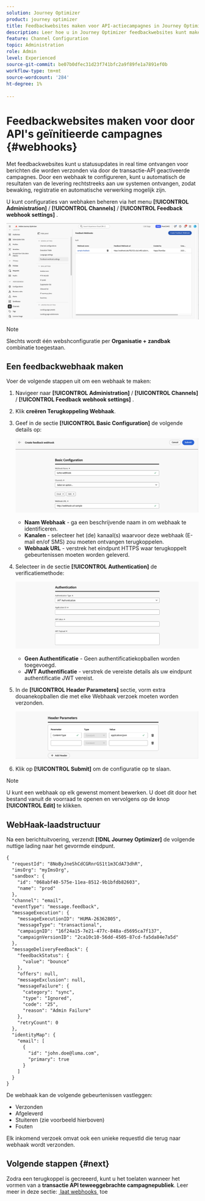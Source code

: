 ```yaml
---
solution: Journey Optimizer
product: journey optimizer
title: Feedbackwebsites maken voor API-actiecampagnes in Journey Optimizer
description: Leer hoe u in Journey Optimizer feedbackwebsites kunt maken voor door API's geïnitieerde campagnes.
feature: Channel Configuration
topic: Administration
role: Admin
level: Experienced
source-git-commit: be07b0dfec31d23f741bfc2a9f89fe1a7891ef0b
workflow-type: tm+mt
source-wordcount: '284'
ht-degree: 1%

---
```



# Feedbackwebsites maken voor door API&#39;s geïnitieerde campagnes {#webhooks}

Met feedbackwebsites kunt u statusupdates in real time ontvangen voor berichten die worden verzonden via door de transactie-API geactiveerde campagnes. Door een webhaak te configureren, kunt u automatisch de resultaten van de levering rechtstreeks aan uw systemen ontvangen, zodat bewaking, registratie en automatische verwerking mogelijk zijn.

U kunt configuraties van webhaken beheren via het menu **[!UICONTROL Administration]** / **[!UICONTROL Channels]** / **[!UICONTROL Feedback webhook settings]** .

![](assets/webhook-list.png)

>[!NOTE]
>Slechts wordt één webshconfiguratie per **Organisatie + zandbak** combinatie toegestaan.

## Een feedbackwebhaak maken

Voer de volgende stappen uit om een webhaak te maken:

1. Navigeer naar **[!UICONTROL Administration]** / **[!UICONTROL Channels]** / **[!UICONTROL Feedback webhook settings]** .

1. Klik **creëren Terugkoppeling Webhaak**.

1. Geef in de sectie **[!UICONTROL Basic Configuration]** de volgende details op:

   ![](assets/webhook-config.png)

   * **Naam Webhaak** - ga een beschrijvende naam in om webhaak te identificeren.
   * **Kanalen** - selecteer het (de) kanaal(s) waarvoor deze webhaak (E-mail en/of SMS) zou moeten ontvangen terugkoppelen.
   * **Webhaak URL** - verstrek het eindpunt HTTPS waar terugkoppelt gebeurtenissen moeten worden geleverd.

1. Selecteer in de sectie **[!UICONTROL Authentication]** de verificatiemethode:

   ![](assets/webhook-authentication.png)

   * **Geen Authentificatie** - Geen authentificatiekopballen worden toegevoegd.
   * **JWT Authentificatie** - verstrek de vereiste details als uw eindpunt authentificatie JWT vereist.

1. In de **[!UICONTROL Header Parameters]** sectie, vorm extra douanekopballen die met elke Webhaak verzoek moeten worden verzonden.

   ![](assets/webhook-header.png)

1. Klik op **[!UICONTROL Submit]** om de configuratie op te slaan.

>[!NOTE]
>
>U kunt een webhaak op elk gewenst moment bewerken. U doet dit door het bestand vanuit de voorraad te openen en vervolgens op de knop **[!UICONTROL Edit]** te klikken.

## WebHaak-laadstructuur

Na een berichtuitvoering, verzendt **[!DNL Journey Optimizer]** de volgende nuttige lading naar het gevormde eindpunt.

```
{
  "requestId": "8NoByJneShCdCGRnrGS1t1m3CdA73dhR",
  "imsOrg": "myImsOrg",
  "sandbox": {
    "id": "068abf40-575e-11ea-8512-9b1bfdb82603",
    "name": "prod"
  },
  "channel": "email",
  "eventType": "message.feedback",
  "messageExecution": {
    "messageExecutionID": "HUMA-26362805",
    "messageType": "transactional",
    "campaignID": "16f24a15-7e21-477c-848a-d5695ca7f137",
    "campaignVersionID": "2ca10c10-56dd-4505-87cd-fa5da84e7a5d"
  },
  "messageDeliveryFeedback": {
    "feedbackStatus": {
      "value": "bounce"
    },
    "offers": null,
    "messageExclusion": null,
    "messageFailure": {
      "category": "sync",
      "type": "Ignored",
      "code": "25",
      "reason": "Admin Failure"
    },
    "retryCount": 0
  },
  "identityMap": {
    "email": [
      {
        "id": "john.doe@luma.com",
        "primary": true
      }
    ]
  }
}
```

De webhaak kan de volgende gebeurtenissen vastleggen:

* Verzonden
* Afgeleverd
* Stuiteren (zie voorbeeld hierboven)
* Fouten

Elk inkomend verzoek omvat ook een unieke requestId die terug naar webhaak wordt verzonden.

## Volgende stappen {#next}

Zodra een terugkoppel is gecreeerd, kunt u het toelaten wanneer het vormen van a **transactie API teweeggebrachte campagnepubliek**. Leer meer in deze sectie: [&#x200B; laat webhooks &#x200B;](../campaigns/api-triggered-campaign-audience.md#webhook) toe

